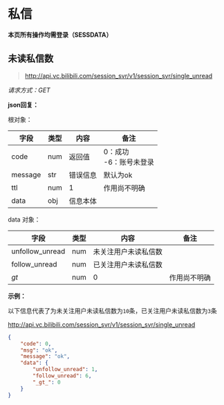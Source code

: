 # 私信

**本页所有操作均需登录（SESSDATA）**

## 未读私信数

> http://api.vc.bilibili.com/session_svr/v1/session_svr/single_unread

*请求方式：GET*

**json回复：**

根对象：

| 字段    | 类型 | 内容     | 备注                        |
| ------- | ---- | -------- | --------------------------- |
| code    | num  | 返回值   | 0：成功<br />-6：账号未登录 |
| message | str  | 错误信息 | 默认为ok                    |
| ttl     | num  | 1        | 作用尚不明确                |
| data    | obj  | 信息本体 |                             |

data 对象：

| 字段            | 类型 | 内容                 | 备注         |
| --------------- | ---- | -------------------- | ------------ |
| unfollow_unread | num  | 未关注用户未读私信数 |              |
| follow_unread   | num  | 已关注用户未读私信数 |              |
| _gt_            | num  | 0                    | 作用尚不明确 |

**示例：**

以下信息代表了为未关注用户未读私信数为`10`条，已关注用户未读私信数为`3`条

http://api.vc.bilibili.com/session_svr/v1/session_svr/single_unread

```json
{
	"code": 0,
	"msg": "ok",
	"message": "ok",
	"data": {
		"unfollow_unread": 1,
		"follow_unread": 6,
		"_gt_": 0
	}
}
```

